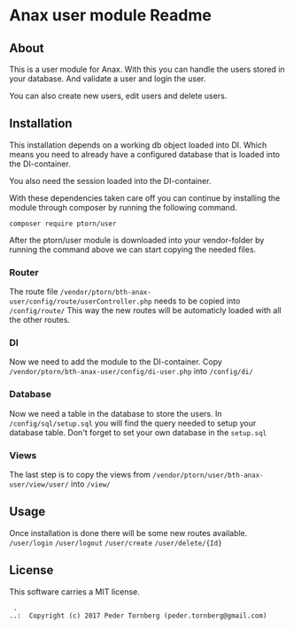 Anax user module Readme
==================================

About
------------------
This is a user module for Anax. With this you can handle the users stored in your database. And validate a user and login the user.

You can also create new users, edit users and delete users.

Installation
-------------------
This installation depends on a working db object loaded into DI. Which means you need to already have a configured database that is loaded into the DI-container.

You also need the session loaded into the DI-container.

With these dependencies taken care off you can continue by installing the module through composer by running the following command.

```
composer require ptorn/user
```

After the ptorn/user module is downloaded into your vendor-folder by running the command above we can start copying the needed files.

### Router
The route file `/vendor/ptorn/bth-anax-user/config/route/userController.php` needs to be copied into `/config/route/`
This way the new routes will be automaticly loaded with all the other routes.

### DI
Now we need to add the module to the DI-container.
Copy `/vendor/ptorn/bth-anax-user/config/di-user.php` into `/config/di/`

### Database
Now we need a table in the database to store the users. In `/config/sql/setup.sql` you will find the query needed to setup your database table. Don't forget to set your own database in the `setup.sql`

### Views
The last step is to copy the views from `/vendor/ptorn/user/bth-anax-user/view/user/` into `/view/`

Usage
------------------
Once installation is done there will be some new routes available.
`/user/login`
`/user/logout`
`/user/create`
`/user/delete/{Id}`



License
------------------

This software carries a MIT license.



```
 .  
..:  Copyright (c) 2017 Peder Tornberg (peder.tornberg@gmail.com)
```
